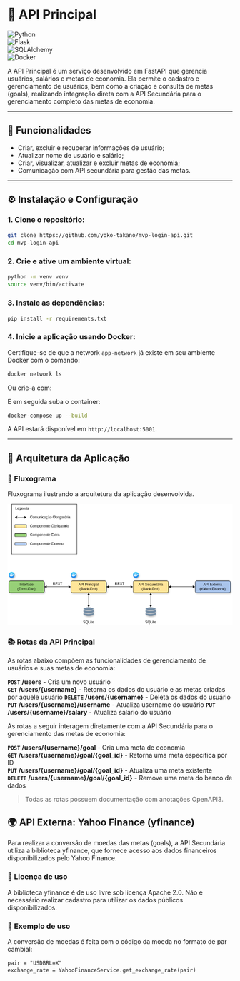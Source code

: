 # 🌱 API Principal
![Python](https://img.shields.io/badge/Python-3776AB?style=for-the-badge&logo=python&logoColor=white)  
![Flask](https://img.shields.io/badge/Flask-000000?style=for-the-badge&logo=flask&logoColor=white)  
![SQLAlchemy](https://img.shields.io/badge/SQLAlchemy-FFCA28?style=for-the-badge&logo=sqlalchemy&logoColor=black)  
![Docker](https://img.shields.io/badge/Docker-2496ED?style=for-the-badge&logo=docker&logoColor=white)

A API Principal é um serviço desenvolvido em FastAPI que gerencia usuários, salários e metas de economia.
Ela permite o cadastro e gerenciamento de usuários, bem como a criação e consulta de metas (goals), 
realizando integração direta com a API Secundária para o gerenciamento completo das metas de economia.

---

## 🚀 Funcionalidades

- Criar, excluir e recuperar informações de usuário;
- Atualizar nome de usuário e salário;
- Criar, visualizar, atualizar e excluir metas de economia;
- Comunicação com API secundária para gestão das metas.

---

## ⚙️ Instalação e Configuração

### 1. Clone o repositório:
```bash
git clone https://github.com/yoko-takano/mvp-login-api.git
cd mvp-login-api
```

### 2. Crie e ative um ambiente virtual:

```bash
python -m venv venv
source venv/bin/activate
```

### 3. Instale as dependências:

```bash
pip install -r requirements.txt
```

### 4. Inicie a aplicação usando Docker:

Certifique-se de que a network `app-network` já existe em seu ambiente Docker com o comando:

```bash
docker network ls
```

Ou crie-a com:

E em seguida suba o container:
```bash
docker-compose up --build
```

A API estará disponível em `http://localhost:5001`.

---

## 📌 Arquitetura da Aplicação

### 🎯 Fluxograma
Fluxograma ilustrando a arquitetura da aplicação desenvolvida.

![Arquitetura](mvp-04.png)

### 📚 Rotas da API Principal

As rotas abaixo compõem as funcionalidades de gerenciamento de usuários e suas metas de economia:

**`POST` /users** - Cria um novo usuário  
**`GET` /users/{username}** - Retorna os dados do usuário e as metas criadas por aquele usuário
**`DELETE` /users/{username}** - Deleta os dados do usuário
**`PUT` /users/{username}/username** - Atualiza username do usuário
**`PUT` /users/{username}/salary** - Atualiza salário do usuário

As rotas a seguir interagem diretamente com a API Secundária para o gerenciamento das metas de economia:

**`POST` /users/{username}/goal** - Cria uma meta de economia  
**`GET` /users/{username}/goal/{goal_id}** - Retorna uma meta específica por ID  
**`PUT` /users/{username}/goal/{goal_id}** - Atualiza uma meta existente  
**`DELETE` /users/{username}/goal/{goal_id}** - Remove uma meta do banco de dados  

> Todas as rotas possuem documentação com anotações OpenAPI3.

## 🌍 API Externa: Yahoo Finance (yfinance)

Para realizar a conversão de moedas das metas (goals), a API Secundária utiliza a biblioteca yfinance, 
que fornece acesso aos dados financeiros disponibilizados pelo Yahoo Finance.

### 📄 Licença de uso

A biblioteca yfinance é de uso livre sob licença Apache 2.0.
Não é necessário realizar cadastro para utilizar os dados públicos disponibilizados.

### 💱 Exemplo de uso
A conversão de moedas é feita com o código da moeda no formato de par cambial:

```
pair = "USDBRL=X"
exchange_rate = YahooFinanceService.get_exchange_rate(pair)
```
